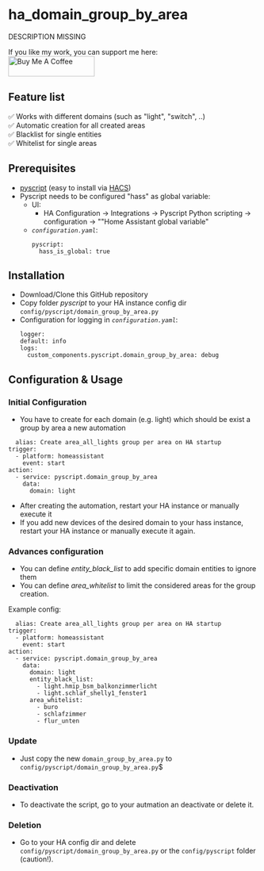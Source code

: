 # ha_domain_group_by_area

DESCRIPTION MISSING

If you like my work, you can support me here:\
<a href="https://www.buymeacoffee.com/chillje" target="_blank"><img src="https://cdn.buymeacoffee.com/buttons/default-orange.png" alt="Buy Me A Coffee" height="41" width="174"></a>

## Feature list
:white_check_mark: Works with different domains (such as "light", "switch", ..)\
:white_check_mark: Automatic creation for all created areas\
:white_check_mark: Blacklist for single entities\
:white_check_mark: Whitelist for single areas


## Prerequisites
- [pyscript](https://github.com/custom-components/pyscript) (easy to install via [HACS](https://hacs.xyz/))
- Pyscript needs to be configured "hass" as global variable:
  - UI:
    - HA Configuration -> Integrations -> Pyscript Python scripting -> configuration -> ""Home
      Assistant global variable"
  - *`configuration.yaml`*:
    ```
    pyscript:
      hass_is_global: true
    ```

## Installation
- Download/Clone this GitHub repository
- Copy folder *pyscript* to your HA instance config dir
  `config/pyscript/domain_group_by_area.py`
- Configuration for logging in *`configuration.yaml`*:
  ```
  logger:
  default: info
  logs:
    custom_components.pyscript.domain_group_by_area: debug
  ```

## Configuration &  Usage
### Initial Configuration
- You have to create for each domain (e.g. light) which should be exist a group by area a new automation
```
  alias: Create area_all_lights group per area on HA startup
trigger:
  - platform: homeassistant
    event: start
action:
  - service: pyscript.domain_group_by_area
    data:
      domain: light
```
- After creating the automation, restart your HA instance or manually execute it
- If you add new devices of the desired domain to your hass instance, restart your HA instance or
  manually execute it again.

### Advances configuration
 - You can define *entity_black_list* to add specific domain entities to ignore them
 - You can define *area_whitelist* to limit the considered areas for the group creation.

 Example config:
```
  alias: Create area_all_lights group per area on HA startup
trigger:
  - platform: homeassistant
    event: start
action:
  - service: pyscript.domain_group_by_area
    data:
      domain: light
      entity_black_list:
        - light.hmip_bsm_balkonzimmerlicht
        - light.schlaf_shelly1_fenster1
      area_whitelist:
        - buro
        - schlafzimmer
        - flur_unten
```

### Update
- Just copy the new `domain_group_by_area.py` to `config/pyscript/domain_group_by_area.py`$

### Deactivation
- To deactivate the script, go to your autmation an deactivate or delete it.

### Deletion
- Go to your HA config dir and delete `config/pyscript/domain_group_by_area.py` or the `config/pyscript` folder (caution!).
